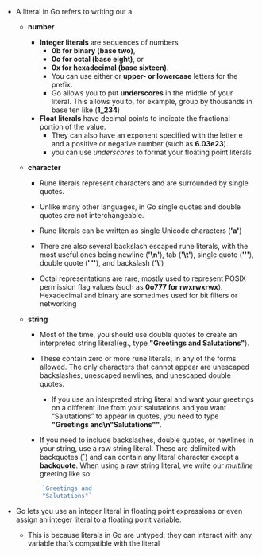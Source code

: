 - A literal in Go refers to writing out a 
  
  - **number**
    - **Integer literals** are sequences of numbers
      - **0b for binary (base two)**, 
      - **0o for octal (base eight)**, or 
      - **0x for hexadecimal (base sixteen)**. 
      - You can use either or **upper- or lowercase** letters for the prefix.
      - Go allows you to put **underscores** in the middle of your literal. This allows you to, for example, group by thousands in base ten like (**1_234**)
    -  **Float literals** have decimal points to indicate the fractional portion of the value.      
       -  They can also have an exponent specified with the letter e and a positive or negative number (such as **6.03e23**).
       -  you can use *underscores* to format your floating point literals


  - **character** 
    
    - Rune literals represent characters and are surrounded by single quotes. 
    
    - Unlike many other languages, in Go single quotes and double quotes are not interchangeable. 
    
    - Rune literals can be written as single Unicode characters (**'a'**)
    
    - There are also several backslash escaped rune literals, with the most useful ones being newline (**'\n'**), tab (**'\t'**), single quote (**'\''**), double quote (**'\"'**), and backslash (**'\\'**)
    
    - Octal representations are rare, mostly used to represent POSIX permission flag values (such as **0o777 for rwxrwxrwx**). Hexadecimal and binary are sometimes used for bit filters or networking
  
  - **string**
  
    - Most of the time, you should use double quotes to create an interpreted string literal(eg., type **"Greetings and Salutations"**).
    
    - These contain zero or more rune literals, in any of the forms allowed. The only characters that cannot appear are unescaped backslashes, unescaped newlines, and unescaped double quotes.
  
      - If you use an interpreted string literal and want your greetings on a different line from your salutations and you want “Salutations” to appear in quotes, you need to type ****"Greetings and\n\"Salutations\""****.
    
    - If you need to include backslashes, double quotes, or newlines in your string, use a raw string literal. These are delimited with backquotes (**`**) and can contain any literal character except a **backquote**. When using a raw string literal, we write our *multiline* greeting like so:

    ```go
        `Greetings and
        "Salutations"` 
    ```
  

- Go lets you use an integer literal in floating point expressions or even assign an integer literal to a floating point variable. 

  - This is because literals in Go are untyped; they can interact with any variable that’s compatible with the literal

